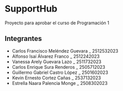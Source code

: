 # SupportHub
Proyecto para aprobar el curso de Programación 1

## Integrantes

- Carlos Francisco Meléndez Guevara _ 2512532023
- Alfonso Isaí Álvarez Franco _ 2512242023
- Vanessa Arely Guevara Lazo _ 2511732023
- Carlos Enrique Sura Renderos _ 2505712023
- Guillermo Gabriel Castro López _ 2501602023
- Kevin Ernesto Cortez Cañas _ 2537132023
- Estrella Naara Palencia Monge _ 2508302023

